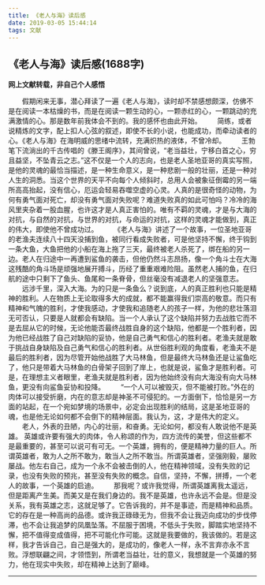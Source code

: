 ```yaml
---
title: 《老人与海》读后感
date: 2019-03-05 15:44:14
tags: 文献
---
```

## 《老人与海》读后感(1688字)
**网上文献转载，非自己个人感悟**
<!--more-->
&emsp;&emsp;假期闲来无事，潜心拜读了一遍《老人与海》，读时却不禁感想颇深，仿佛不是在阅读一本枯燥的书，而是在阅读一颗生动的心，一颗赤红的心，一颗跳动的充满激情的心。那是数年前我体会不到的。我的感怀也由此开始。
&emsp;&emsp;简练，或者说精炼的文字，配上扣人心弦的叙述，即使不长的小说，也能成功，而牵动读者的心。《老人与海》在海明威的思绪中流转，充满炽热的液体，不曾冷却。
&emsp;&emsp;王勃笔下流淌出的千古传唱的《滕王阁序》，其间曾说，“老当益壮，宁移白首之心，穷且益坚，不坠青云之志。”这不仅是一个人的志向，也是老人圣地亚哥的真实写照，是他的灵魂的最恰当描述，是一种生命意义，是一种悲剧一般的壮丽，还是一种对人生的洞悉。当这个世界的天平不向每个人倾斜时，总用人会被象征倒霉的另一端所高高抬起，没有信心，厄运会轻易吞噬空虚的心灵。人真的是很奇怪的动物，为何有勇气面对死亡，却没有勇气面对失败呢？难道失败真的如此可怕吗？冷冷的海风里夹杂着一股血腥，也许这才是人真正害怕的。唯有不羁的灵魂，才是与大海的对抗，与自然的对抗，与世界的对抗，与命运的对抗，这样的灵魂才能做到，真正的伟大，即使他不曾成功过。
&emsp;&emsp;《老人与海》讲述了一个故事，一位圣地亚哥的老渔夫连续八十四天没捕到鱼，被同行看成失败者，可是他坚持不懈，终于钩到一条大鱼，大鱼把他的小船在海上拖了三天，最终被老人杀死了，绑在船的另一边。老人在归途中一再遭到鲨鱼的袭击，但他仍然斗志昂扬，像一个角斗士在大海这残酷的角斗场是顽强地展开搏斗，历经了重重艰难险阻。虽然老人捕的鱼，在归航的途中只剩下了鱼头、鱼尾和一条脊骨，但丝毫没有减退老人的坚强意志。
&emsp;&emsp;远涉千里，深入大海。为的只是一条鱼么？说到底，人的真正胜利也只能是精神的胜利。人在物质上无论取得多大的成就，都不能赢得我们崇高的敬意。而只有精神和气魄的胜利，才使我感动，才使我和追随老人的孩子一样，为他的悲壮落泪无可否认，只要是人就都会有缺陷。当一个人承认了这个缺陷并努力去战胜它而不是去屈从它的时候，无论他能否最终战胜自身的这个缺陷，他都是一个胜利者，因为他已经战胜了自己对缺陷的妥协，他是自己勇气和信心的胜利者。老渔夫就是敢于挑战自身缺陷及自己勇气和信心的胜利者。从世俗胜利观的角度看，老渔夫不是最后的胜利者，因为尽管开始他战胜了大马林鱼，但是最终大马林鱼还是让鲨鱼吃了，他只是带着大马林鱼的白骨架子回到了岸上，也就是说，鲨鱼才是胜利者。可是，在理想主义者眼里，老渔夫就是胜利者，因为他始终没有向大海没有向大马林鱼，更没有向鲨鱼妥协和投降。
&emsp;&emsp;“一个人可以被毁灭，但不能被打败。”外在的肉体可以接受折磨，内在的意志却是神圣不可侵犯的。一方面倒下，恰恰是另一方面的站起，在一个宛如梦境的场景中，必定会出现胜利的结局，这是圣地亚哥的魂，也是他无论如何都不会倒下的精神层面。我认为，这，才是伟大的定义。
&emsp;&emsp;老人，外表的丑陋，内心的壮丽，和奋勇。无论如何，都没有人敢说他不是英雄。
英雄或许要有强大的肉体，令人称颂的作为，四方流传的美誉，但这些都不是最重要的，甚至可以说可有可无。一个英雄，拥有的，便是精神力量的巨人。所谓英雄者，敢为人之所不敢为，敢当人之所不敢当。所谓英雄者，坚强刚毅，屡败屡战。他左右自己，成为一个永不会被击倒的人，他在精神领域，没有失败的记录，也没有失败的预兆，甚至没有失败的概念。自信，坚持，不懈，拼搏，一个老人的故事，一个英雄的启迪。
&emsp;&emsp;那我呢？或许我觉得，所谓英雄离我太遥远，但是距离产生美。而美又是在我们身边的。我不是英雄，也许永远不会是。但是没关系，我有英雄之志，这就足够了。它告诉我的，并不是事迹，而是精神和品质。它的存在是一种高尚的品德。或许我正碌碌无为，但我不会让我迈向成功的步伐停滞，也不会让我追梦的凤凰坠落。不屈服于困境，不低头于失败，脚踏实地坚持不懈，把不值得变成值得，把不可能化作可能。这就是我要做的，我该做的。若是这样，我才告诉自己，自己是强大的，是成功的，像老人一样，永不言弃亦永不言败。浮想联翩之间，才领悟到，所谓老当益壮，壮的意义，我想就是一个英雄的努力，他在现实中失败，却在精神上达到了巅峰。
***
